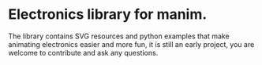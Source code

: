# Electronics library for manim.



The library contains SVG resources and python examples that make animating electronics easier and more fun, it is still an early project, you are welcome to contribute and ask any questions.


